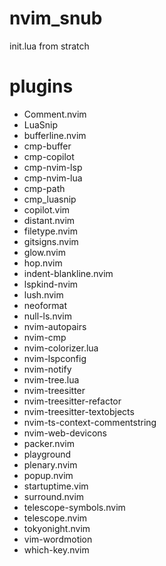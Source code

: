# nvim_snub

init.lua from stratch

# plugins

- Comment.nvim
- LuaSnip
- bufferline.nvim
- cmp-buffer
- cmp-copilot
- cmp-nvim-lsp
- cmp-nvim-lua
- cmp-path
- cmp_luasnip
- copilot.vim
- distant.nvim
- filetype.nvim
- gitsigns.nvim
- glow.nvim
- hop.nvim
- indent-blankline.nvim
- lspkind-nvim
- lush.nvim
- neoformat
- null-ls.nvim
- nvim-autopairs
- nvim-cmp
- nvim-colorizer.lua
- nvim-lspconfig
- nvim-notify
- nvim-tree.lua
- nvim-treesitter
- nvim-treesitter-refactor
- nvim-treesitter-textobjects
- nvim-ts-context-commentstring
- nvim-web-devicons
- packer.nvim
- playground
- plenary.nvim
- popup.nvim
- startuptime.vim
- surround.nvim
- telescope-symbols.nvim
- telescope.nvim
- tokyonight.nvim
- vim-wordmotion
- which-key.nvim
